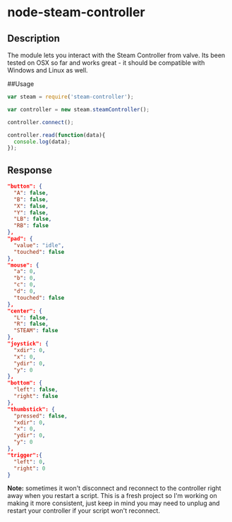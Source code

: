 # node-steam-controller

## Description

  The module lets you interact with the Steam Controller from valve. Its been tested on OSX so far and works great - it should be compatible with Windows and Linux as well.

##Usage

```js
var steam = require('steam-controller');

var controller = new steam.steamController();

controller.connect();

controller.read(function(data){
  console.log(data);
});

```

## Response

```json
"button": {
  "A": false,
  "B": false,
  "X": false,
  "Y": false,
  "LB": false,
  "RB": false
},
"pad": {
  "value": "idle",
  "touched": false
},
"mouse": {
  "a": 0,
  "b": 0,
  "c": 0,
  "d": 0,
  "touched": false
},
"center": {
  "L": false,
  "R": false,
  "STEAM": false
},
"joystick": {
  "xdir": 0,
  "x": 0,
  "ydir": 0,
  "y": 0
},
"bottom": {
  "left": false,
  "right": false
},
"thumbstick": {
  "pressed": false,
  "xdir": 0,
  "x": 0,
  "ydir": 0,
  "y": 0
},
"trigger":{
  "left": 0,
  "right": 0
}
```


**Note:** sometimes it won't disconnect and reconnect to the controller right away when you restart a script. This is a fresh project so I'm working on making it more consistent, just keep in mind you may need to unplug and restart your controller if your script won't reconnect.
